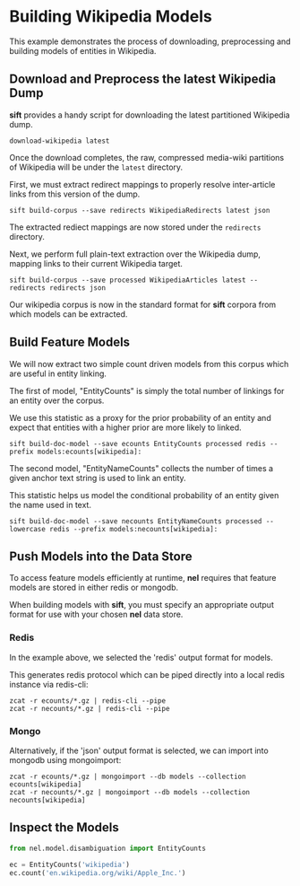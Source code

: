# Building Wikipedia Models

This example demonstrates the process of downloading, preprocessing and building models of entities in Wikipedia.

## Download and Preprocess the latest Wikipedia Dump

__sift__ provides a handy script for downloading the latest partitioned Wikipedia dump.

```
download-wikipedia latest
```

Once the download completes, the raw, compressed media-wiki partitions of Wikipedia will be under the `latest` directory.

First, we must extract redirect mappings to properly resolve inter-article links from this version of the dump.

```
sift build-corpus --save redirects WikipediaRedirects latest json
```

The extracted rediect mappings are now stored under the `redirects` directory.

Next, we perform full plain-text extraction over the Wikipedia dump, mapping links to their current Wikipedia target.

```
sift build-corpus --save processed WikipediaArticles latest --redirects redirects json
```

Our wikipedia corpus is now in the standard format for __sift__ corpora from which models can be extracted.

## Build Feature Models

We will now extract two simple count driven models from this corpus which are useful in entity linking.

The first of model, "EntityCounts" is simply the total number of linkings for an entity over the corpus.

We use this statistic as a proxy for the prior probability of an entity and expect that entities with a higher prior are more likely to linked.

```
sift build-doc-model --save ecounts EntityCounts processed redis --prefix models:ecounts[wikipedia]:
```

The second model, "EntityNameCounts" collects the number of times a given anchor text string is used to link an entity.

This statistic helps us model the conditional probability of an entity given the name used in text.

```
sift build-doc-model --save necounts EntityNameCounts processed --lowercase redis --prefix models:necounts[wikipedia]:
```

## Push Models into the Data Store

To access feature models efficiently at runtime, __nel__ requires that feature models are stored in either redis or mongodb.

When building models with __sift__, you must specify an appropriate output format for use with your chosen __nel__ data store.

### Redis

In the example above, we selected the 'redis' output format for models.

This generates redis protocol which can be piped directly into a local redis instance via redis-cli:

```
zcat -r ecounts/*.gz | redis-cli --pipe
zcat -r necounts/*.gz | redis-cli --pipe
```

### Mongo

Alternatively, if the 'json' output format is selected, we can import into mongodb using mongoimport:

```
zcat -r ecounts/*.gz | mongoimport --db models --collection ecounts[wikipedia]
zcat -r necounts/*.gz | mongoimport --db models --collection necounts[wikipedia]
```

## Inspect the Models

```python
from nel.model.disambiguation import EntityCounts

ec = EntityCounts('wikipedia')
ec.count('en.wikipedia.org/wiki/Apple_Inc.')
```
